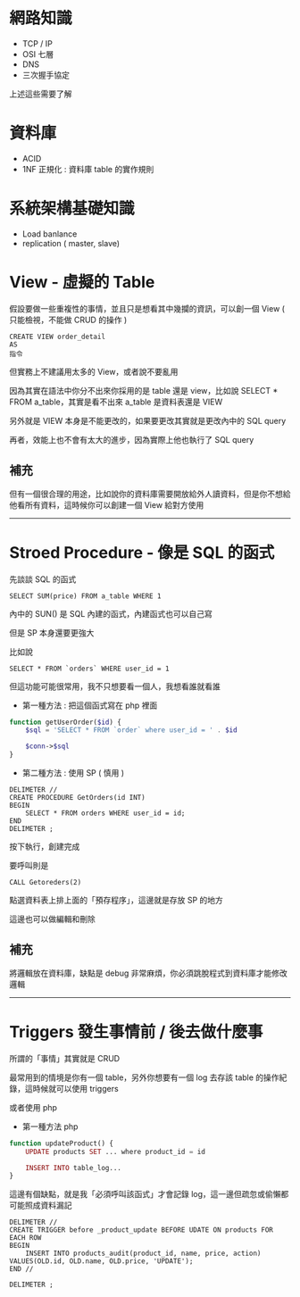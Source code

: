 # 網路知識

- TCP / IP 
- OSI 七層
- DNS
- 三次握手協定

上述這些需要了解

# 資料庫

- ACID
- 1NF 正規化 : 資料庫 table 的實作規則

# 系統架構基礎知識

- Load banlance
- replication ( master, slave)

# View - 虛擬的 Table

假設要做一些重複性的事情，並且只是想看其中幾攔的資訊，可以創一個 View ( 只能檢視，不能做 CRUD 的操作 )

```
CREATE VIEW order_detail 
AS
指令
```
但實務上不建議用太多的 View，或者說不要亂用

因為其實在語法中你分不出來你採用的是 table 還是 view，比如說 SELECT * FROM a_table，其實是看不出來 a_table 是資料表還是 VIEW

另外就是 VIEW 本身是不能更改的，如果要更改其實就是更改內中的 SQL query

再者，效能上也不會有太大的進步，因為實際上他也執行了 SQL query

## 補充

但有一個很合理的用途，比如說你的資料庫需要開放給外人讀資料，但是你不想給他看所有資料，這時候你可以創建一個 View 給對方使用

-------

# Stroed Procedure - 像是 SQL 的函式

先談談 SQL 的函式

```
SELECT SUM(price) FROM a_table WHERE 1
```

內中的 SUN() 是 SQL 內建的函式，內建函式也可以自己寫

但是 SP 本身還要更強大

比如說

```
SELECT * FROM `orders` WHERE user_id = 1
```

但這功能可能很常用，我不只想要看一個人，我想看誰就看誰

- 第一種方法 : 把這個函式寫在 php 裡面

```php
function getUserOrder($id) {
    $sql = 'SELECT * FROM `order` where user_id = ' . $id

    $conn->$sql
}
```
- 第二種方法 : 使用 SP ( 慎用 )

```
DELIMETER //
CREATE PROCEDURE GetOrders(id INT)
BEGIN
    SELECT * FROM orders WHERE user_id = id;
END
DELIMETER ; 
```

按下執行，創建完成

要呼叫則是

```
CALL Getoreders(2)
```
點選資料表上排上面的「預存程序」，這邊就是存放 SP 的地方

這邊也可以做編輯和刪除

## 補充

將邏輯放在資料庫，缺點是 debug 非常麻煩，你必須跳脫程式到資料庫才能修改邏輯

-------

# Triggers 發生事情前 / 後去做什麼事

所謂的「事情」其實就是 CRUD

最常用到的情境是你有一個 table，另外你想要有一個 log 去存該 table 的操作紀錄，這時候就可以使用 triggers

或者使用 php

- 第一種方法 php

```php
function updateProduct() {
    UPDATE products SET ... where product_id = id

    INSERT INTO table_log...
}
```

這邊有個缺點，就是我「必須呼叫該函式」才會記錄 log，這一邊但疏忽或偷懶都可能照成資料漏記

```
DELIMETER //
CREATE TRIGGER before _product_update BEFORE UDATE ON products FOR EACH ROW
BEGIN
    INSERT INTO products_audit(product_id, name, price, action) VALUES(OLD.id, OLD.name, OLD.price, 'UPDATE');
END //

DELIMETER ;
```






